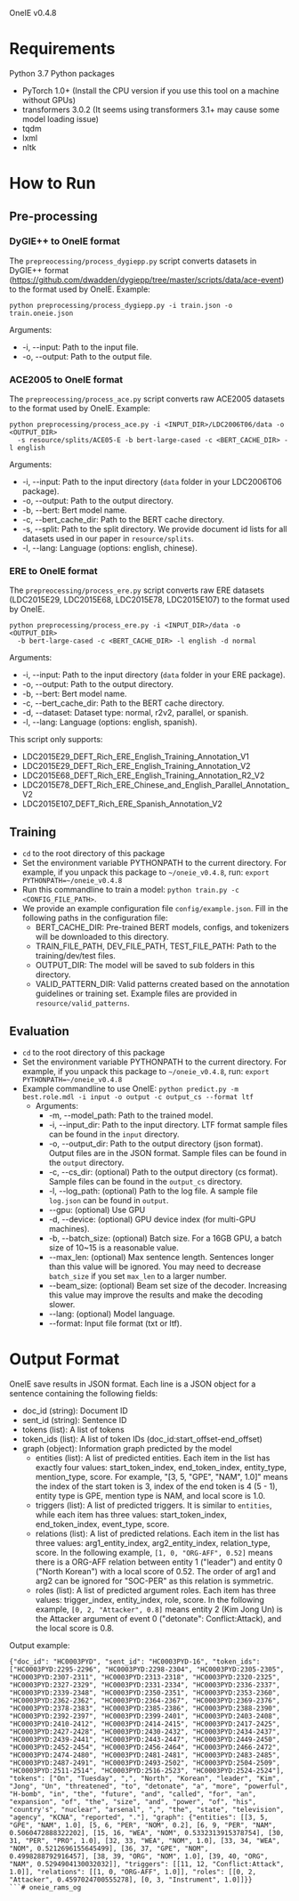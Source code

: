 OneIE v0.4.8

# Requirements

Python 3.7
Python packages
- PyTorch 1.0+ (Install the CPU version if you use this tool on a machine without GPUs)
- transformers 3.0.2 (It seems using transformers 3.1+ may cause some model loading issue)
- tqdm
- lxml
- nltk


# How to Run

## Pre-processing
### DyGIE++ to OneIE format
The `prepreocessing/process_dygiepp.py` script converts datasets in DyGIE++
format (https://github.com/dwadden/dygiepp/tree/master/scripts/data/ace-event) to
the format used by OneIE. Example:

```
python preprocessing/process_dygiepp.py -i train.json -o train.oneie.json
```

Arguments:
- -i, --input: Path to the input file.
- -o, --output: Path to the output file.

### ACE2005 to OneIE format
The `prepreocessing/process_ace.py` script converts raw ACE2005 datasets to the
format used by OneIE. Example:

```
python preprocessing/process_ace.py -i <INPUT_DIR>/LDC2006T06/data -o <OUTPUT_DIR>
  -s resource/splits/ACE05-E -b bert-large-cased -c <BERT_CACHE_DIR> -l english
```

Arguments:
- -i, --input: Path to the input directory (`data` folder in your LDC2006T06
  package).
- -o, --output: Path to the output directory.
- -b, --bert: Bert model name.
- -c, --bert_cache_dir: Path to the BERT cache directory.
- -s, --split: Path to the split directory. We provide document id lists for all
  datasets used in our paper in `resource/splits`.
- -l, --lang: Language (options: english, chinese).

### ERE to OneIE format
The `prepreocessing/process_ere.py` script converts raw ERE datasets (LDC2015E29,
LDC2015E68, LDC2015E78, LDC2015E107) to the format used by OneIE. 

```
python preprocessing/process_ere.py -i <INPUT_DIR>/data -o <OUTPUT_DIR>
  -b bert-large-cased -c <BERT_CACHE_DIR> -l english -d normal
```

Arguments:
- -i, --input: Path to the input directory (`data` folder in your ERE package).
- -o, --output: Path to the output directory.
- -b, --bert: Bert model name.
- -c, --bert_cache_dir: Path to the BERT cache directory.
- -d, --dataset: Dataset type: normal, r2v2, parallel, or spanish.
- -l, --lang: Language (options: english, spanish).

This script only supports:
- LDC2015E29_DEFT_Rich_ERE_English_Training_Annotation_V1
- LDC2015E29_DEFT_Rich_ERE_English_Training_Annotation_V2
- LDC2015E68_DEFT_Rich_ERE_English_Training_Annotation_R2_V2
- LDC2015E78_DEFT_Rich_ERE_Chinese_and_English_Parallel_Annotation_V2
- LDC2015E107_DEFT_Rich_ERE_Spanish_Annotation_V2


## Training

- `cd` to the root directory of this package
- Set the environment variable PYTHONPATH to the current directory.
  For example, if you unpack this package to `~/oneie_v0.4.8`, run:
  `export PYTHONPATH=~/oneie_v0.4.8`
- Run this commandline to train a model: `python train.py -c <CONFIG_FILE_PATH>`.
- We provide an example configuration file `config/example.json`. Fill in the 
  following paths in the configuration file:
  - BERT_CACHE_DIR: Pre-trained BERT models, configs, and tokenizers will be 
    downloaded to this directory.
  - TRAIN_FILE_PATH, DEV_FILE_PATH, TEST_FILE_PATH: Path to the training/dev/test
    files.
  - OUTPUT_DIR: The model will be saved to sub folders in this directory.
  - VALID_PATTERN_DIR: Valid patterns created based on the annotation guidelines or training set. Example files are provided in `resource/valid_patterns`.


## Evaluation

- `cd` to the root directory of this package
- Set the environment variable PYTHONPATH to the current directory.
  For example, if you unpack this package to `~/oneie_v0.4.8`, run:
  `export PYTHONPATH=~/oneie_v0.4.8`
- Example commandline to use OneIE: `python predict.py -m best.role.mdl -i input -o output -c output_cs --format ltf`
  + Arguments:
    - -m, --model_path: Path to the trained model.
    - -i, --input_dir: Path to the input directory. LTF format sample files can be found in the `input` directory.
    - -o, --output_dir: Path to the output directory (json format). Output files are in the JSON format. Sample files can be found in the `output` directory.
    - -c, --cs_dir: (optional) Path to the output directory (cs format). Sample files can be found in the `output_cs` directory.
    - -l, --log_path: (optional) Path to the log file. A sample file `log.json` can be found in `output`.
    - --gpu: (optional) Use GPU
    - -d, --device: (optional) GPU device index (for multi-GPU machines).
    - -b, --batch_size: (optional) Batch size. For a 16GB GPU, a batch size of 10~15 is a reasonable value.
    - --max_len: (optional) Max sentence length. Sentences longer than this value will be ignored. You may need to decrease `batch_size` if you set `max_len` to a larger number.
    - --beam_size: (optional) Beam set size of the decoder. Increasing this value may improve the results and make the decoding slower.
    - --lang: (optional) Model language.
    - --format: Input file format (txt or ltf).


# Output Format

OneIE save results in JSON format. Each line is a JSON object for a sentence 
containing the following fields:
+ doc_id (string): Document ID
+ sent_id (string): Sentence ID
+ tokens (list): A list of tokens
+ token_ids (list): A list of token IDs (doc_id:start_offset-end_offset)
+ graph (object): Information graph predicted by the model
  - entities (list): A list of predicted entities. Each item in the list has exactly
  four values: start_token_index, end_token_index, entity_type, mention_type, score.
  For example, "[3, 5, "GPE", "NAM", 1.0]" means the index of the start token is 3, 
  index of the end token is 4 (5 - 1), entity type is GPE, mention type is NAM,
  and local score is 1.0.
  - triggers (list): A list of predicted triggers. It is similar to `entities`, while
  each item has three values: start_token_index, end_token_index, event_type, score.
  - relations (list): A list of predicted relations. Each item in the list has
  three values: arg1_entity_index, arg2_entity_index, relation_type, score.
  In the following example, `[1, 0, "ORG-AFF", 0.52]` means there is a ORG-AFF relation
  between entity 1 ("leader") and entity 0 ("North Korean") with a local
  score of 0.52.
  The order of arg1 and arg2 can be ignored for "SOC-PER" as this relation is 
  symmetric.
  - roles (list): A list of predicted argument roles. Each item has three values:
  trigger_index, entity_index, role, score.
  In the following example, `[0, 2, "Attacker", 0.8]` means entity 2 (Kim Jong Un) is
  the Attacker argument of event 0 ("detonate": Conflict:Attack), and the local
  score is 0.8.

Output example:
```
{"doc_id": "HC0003PYD", "sent_id": "HC0003PYD-16", "token_ids": ["HC0003PYD:2295-2296", "HC0003PYD:2298-2304", "HC0003PYD:2305-2305", "HC0003PYD:2307-2311", "HC0003PYD:2313-2318", "HC0003PYD:2320-2325", "HC0003PYD:2327-2329", "HC0003PYD:2331-2334", "HC0003PYD:2336-2337", "HC0003PYD:2339-2348", "HC0003PYD:2350-2351", "HC0003PYD:2353-2360", "HC0003PYD:2362-2362", "HC0003PYD:2364-2367", "HC0003PYD:2369-2376", "HC0003PYD:2378-2383", "HC0003PYD:2385-2386", "HC0003PYD:2388-2390", "HC0003PYD:2392-2397", "HC0003PYD:2399-2401", "HC0003PYD:2403-2408", "HC0003PYD:2410-2412", "HC0003PYD:2414-2415", "HC0003PYD:2417-2425", "HC0003PYD:2427-2428", "HC0003PYD:2430-2432", "HC0003PYD:2434-2437", "HC0003PYD:2439-2441", "HC0003PYD:2443-2447", "HC0003PYD:2449-2450", "HC0003PYD:2452-2454", "HC0003PYD:2456-2464", "HC0003PYD:2466-2472", "HC0003PYD:2474-2480", "HC0003PYD:2481-2481", "HC0003PYD:2483-2485", "HC0003PYD:2487-2491", "HC0003PYD:2493-2502", "HC0003PYD:2504-2509", "HC0003PYD:2511-2514", "HC0003PYD:2516-2523", "HC0003PYD:2524-2524"], "tokens": ["On", "Tuesday", ",", "North", "Korean", "leader", "Kim", "Jong", "Un", "threatened", "to", "detonate", "a", "more", "powerful", "H-bomb", "in", "the", "future", "and", "called", "for", "an", "expansion", "of", "the", "size", "and", "power", "of", "his", "country's", "nuclear", "arsenal", ",", "the", "state", "television", "agency", "KCNA", "reported", "."], "graph": {"entities": [[3, 5, "GPE", "NAM", 1.0], [5, 6, "PER", "NOM", 0.2], [6, 9, "PER", "NAM", 0.5060472888322202], [15, 16, "WEA", "NOM", 0.5332313915378754], [30, 31, "PER", "PRO", 1.0], [32, 33, "WEA", "NOM", 1.0], [33, 34, "WEA", "NOM", 0.5212696155645499], [36, 37, "GPE", "NOM", 0.4998288792916457], [38, 39, "ORG", "NOM", 1.0], [39, 40, "ORG", "NAM", 0.5294904130032032]], "triggers": [[11, 12, "Conflict:Attack", 1.0]], "relations": [[1, 0, "ORG-AFF", 1.0]], "roles": [[0, 2, "Attacker", 0.4597024700555278], [0, 3, "Instrument", 1.0]]}}
```# oneie_rams_og
